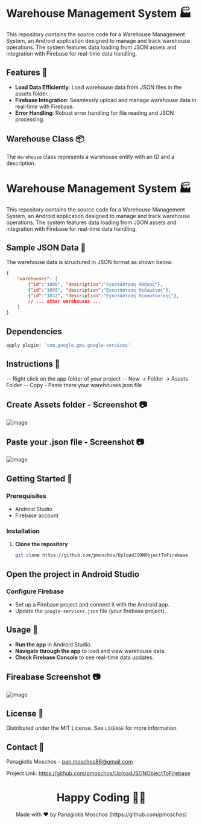 # Warehouse Management System 🏭

This repository contains the source code for a Warehouse Management System, an Android application designed to manage and track warehouse operations. The system features data loading from JSON assets and integration with Firebase for real-time data handling.

## Features 🌟

- **Load Data Efficiently**: Load warehouse data from JSON files in the assets folder.
- **Firebase Integration**: Seamlessly upload and manage warehouse data in real-time with Firebase.
- **Error Handling**: Robust error handling for file reading and JSON processing.

## Warehouse Class 📦

The `Warehouse` class represents a warehouse entity with an ID and a description.

# Warehouse Management System 🏭

This repository contains the source code for a Warehouse Management System, an Android application designed to manage and track warehouse operations. The system features data loading from JSON assets and integration with Firebase for real-time data handling.

## Sample JSON Data 📄

The warehouse data is structured in JSON format as shown below:

```json
{
    "warehouses": [
        {"id":"1000", "description":"Εγκατάσταση Αθήνας"},
        {"id":"1005", "description":"Εγκατάσταση Καλαμάτας"},
        {"id":"1032", "description":"Εγκατάσταση Θεσσαλονίκης"},
        // ... other warehouses ...
    ]
}
```
## Dependencies
```bash
apply plugin: 'com.google.gms.google-services'
```

## Instructions 📝
-- Right click on the app folder of your project
-- New -> Folder -> Assets Folder
-- Copy - Paste there your warehouses.json file

## Create Assets folder - Screenshot 📷
![image](https://github.com/pmoschos/UploadJSONObjectToFirebase/assets/133533759/38b118fd-e268-4220-b6a8-0dbcaee7da18)

## Paste your .json file - Screenshot 📷
![image](https://github.com/pmoschos/UploadJSONObjectToFirebase/assets/133533759/05726956-1f64-4fd0-8f8e-ed36fe2810a3)


## Getting Started 🚀

### Prerequisites

- Android Studio
- Firebase account

### Installation

1. **Clone the repository**

   ```bash
   git clone https://github.com/pmoschos/UploadJSONObjectToFirebase
   ```

## Open the project in Android Studio

### Configure Firebase

- Set up a Firebase project and connect it with the Android app.
- Update the `google-services.json` file (your firebase project).

## Usage 📱

- **Run the app** in Android Studio.
- **Navigate through the app** to load and view warehouse data.
- **Check Firebase Console** to see real-time data updates.

## Fireabase Screenshot 📷
![image](https://github.com/pmoschos/UploadJSONObjectToFirebase/assets/133533759/b03ba01b-bd7d-4ea3-96c6-600d95617ba1)

## License 📄

Distributed under the MIT License. See `LICENSE` for more information.

## Contact 📧

Panagiotis Moschos - [pan.moschos86@gmail.com](mailto:pan.moschos86@gmail.com)

Project Link: https://github.com/pmoschos/UploadJSONObjectToFirebase

<h1 align=center>Happy Coding 👨‍💻 </h1>

<p align="center">
  Made with ❤️ by Panagiotis Moschos (https://github.com/pmoschos)
</p>

